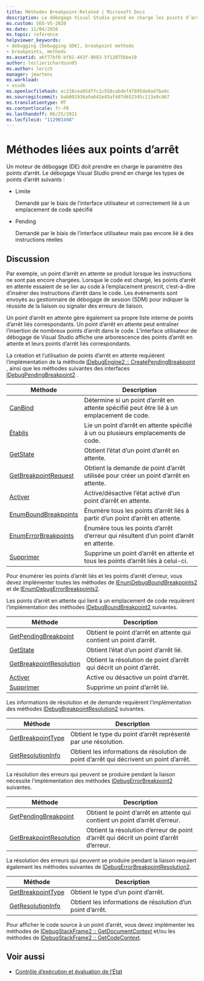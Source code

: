 ```yaml
---
title: Méthodes Breakpoint-Related | Microsoft Docs
description: Le débogage Visual Studio prend en charge les points d’arrêt liés, qui sont liés avec succès à un emplacement dans le code, et les points d’arrêt en attente, qui ne sont pas encore liés.
ms.custom: SEO-VS-2020
ms.date: 11/04/2016
ms.topic: reference
helpviewer_keywords:
- debugging [Debugging SDK], breakpoint methods
- breakpoints, methods
ms.assetid: a6f77bf0-bf81-443f-8683-5f12075bbe10
author: leslierichardson95
ms.author: lerich
manager: jmartens
ms.workload:
- vssdk
ms.openlocfilehash: ec218cea05dffc1c558cabdef47895da9ad7ba9c
ms.sourcegitcommit: bab002936a9a642e45af407d652345c113a9c467
ms.translationtype: MT
ms.contentlocale: fr-FR
ms.lasthandoff: 06/25/2021
ms.locfileid: "112901498"
---
```

# <a name="breakpoint-related-methods"></a>Méthodes liées aux points d’arrêt
Un moteur de débogage (DE) doit prendre en charge le paramètre des points d’arrêt. Le débogage Visual Studio prend en charge les types de points d’arrêt suivants :

- Limite

     Demandé par le biais de l’interface utilisateur et correctement lié à un emplacement de code spécifié

- Pending

     Demandé par le biais de l’interface utilisateur mais pas encore lié à des instructions réelles

## <a name="discussion"></a>Discussion
 Par exemple, un point d’arrêt en attente se produit lorsque les instructions ne sont pas encore chargées. Lorsque le code est chargé, les points d’arrêt en attente essaient de se lier au code à l’emplacement prescrit, c’est-à-dire d’insérer des instructions d’arrêt dans le code. Les événements sont envoyés au gestionnaire de débogage de session (SDM) pour indiquer la réussite de la liaison ou signaler des erreurs de liaison.

 Un point d’arrêt en attente gère également sa propre liste interne de points d’arrêt liés correspondants. Un point d’arrêt en attente peut entraîner l’insertion de nombreux points d’arrêt dans le code. L’interface utilisateur de débogage de Visual Studio affiche une arborescence des points d’arrêt en attente et leurs points d’arrêt liés correspondants.

 La création et l’utilisation de points d’arrêt en attente requièrent l’implémentation de la méthode [IDebugEngine2 :: CreatePendingBreakpoint](../../extensibility/debugger/reference/idebugengine2-creatependingbreakpoint.md) , ainsi que les méthodes suivantes des interfaces [IDebugPendingBreakpoint2](../../extensibility/debugger/reference/idebugpendingbreakpoint2.md) .

|Méthode|Description|
|------------|-----------------|
|[CanBind](../../extensibility/debugger/reference/idebugpendingbreakpoint2-canbind.md)|Détermine si un point d’arrêt en attente spécifié peut être lié à un emplacement de code.|
|[Établis](../../extensibility/debugger/reference/idebugpendingbreakpoint2-bind.md)|Lie un point d’arrêt en attente spécifié à un ou plusieurs emplacements de code.|
|[GetState](../../extensibility/debugger/reference/idebugpendingbreakpoint2-getstate.md)|Obtient l’état d’un point d’arrêt en attente.|
|[GetBreakpointRequest](../../extensibility/debugger/reference/idebugpendingbreakpoint2-getbreakpointrequest.md)|Obtient la demande de point d’arrêt utilisée pour créer un point d’arrêt en attente.|
|[Activer](../../extensibility/debugger/reference/idebugpendingbreakpoint2-enable.md)|Active/désactive l’état activé d’un point d’arrêt en attente.|
|[EnumBoundBreakpoints](../../extensibility/debugger/reference/idebugpendingbreakpoint2-enumboundbreakpoints.md)|Énumère tous les points d’arrêt liés à partir d’un point d’arrêt en attente.|
|[EnumErrorBreakpoints](../../extensibility/debugger/reference/idebugpendingbreakpoint2-enumerrorbreakpoints.md)|Énumère tous les points d’arrêt d’erreur qui résultent d’un point d’arrêt en attente.|
|[Supprimer](../../extensibility/debugger/reference/idebugpendingbreakpoint2-delete.md)|Supprime un point d’arrêt en attente et tous les points d’arrêt liés à celui-ci.|

 Pour énumérer les points d’arrêt liés et les points d’arrêt d’erreur, vous devez implémenter toutes les méthodes de [IEnumDebugBoundBreakpoints2](../../extensibility/debugger/reference/ienumdebugboundbreakpoints2.md) et de [IEnumDebugErrorBreakpoints2](../../extensibility/debugger/reference/ienumdebugerrorbreakpoints2.md).

 Les points d’arrêt en attente qui lient à un emplacement de code requièrent l’implémentation des méthodes [IDebugBoundBreakpoint2](../../extensibility/debugger/reference/idebugboundbreakpoint2.md) suivantes.

|Méthode|Description|
|------------|-----------------|
|[GetPendingBreakpoint](../../extensibility/debugger/reference/idebugboundbreakpoint2-getpendingbreakpoint.md)|Obtient le point d’arrêt en attente qui contient un point d’arrêt.|
|[GetState](../../extensibility/debugger/reference/idebugboundbreakpoint2-getstate.md)|Obtient l’état d’un point d’arrêt lié.|
|[GetBreakpointResolution](../../extensibility/debugger/reference/idebugboundbreakpoint2-getbreakpointresolution.md)|Obtient la résolution de point d’arrêt qui décrit un point d’arrêt.|
|[Activer](../../extensibility/debugger/reference/idebugboundbreakpoint2-enable.md)|Active ou désactive un point d’arrêt.|
|[Supprimer](../../extensibility/debugger/reference/idebugboundbreakpoint2-delete.md)|Supprime un point d’arrêt lié.|

 Les informations de résolution et de demande requièrent l’implémentation des méthodes [IDebugBreakpointResolution2](../../extensibility/debugger/reference/idebugbreakpointresolution2.md) suivantes.

|Méthode|Description|
|------------|-----------------|
|[GetBreakpointType](../../extensibility/debugger/reference/idebugbreakpointresolution2-getbreakpointtype.md)|Obtient le type du point d’arrêt représenté par une résolution.|
|[GetResolutionInfo](../../extensibility/debugger/reference/idebugbreakpointresolution2-getresolutioninfo.md)|Obtient les informations de résolution de point d’arrêt qui décrivent un point d’arrêt.|

 La résolution des erreurs qui peuvent se produire pendant la liaison nécessite l’implémentation des méthodes [IDebugErrorBreakpoint2](../../extensibility/debugger/reference/idebugerrorbreakpoint2.md) suivantes.

|Méthode|Description|
|------------|-----------------|
|[GetPendingBreakpoint](../../extensibility/debugger/reference/idebugerrorbreakpoint2-getpendingbreakpoint.md)|Obtient le point d’arrêt en attente qui contient un point d’arrêt d’erreur.|
|[GetBreakpointResolution](../../extensibility/debugger/reference/idebugerrorbreakpoint2-getbreakpointresolution.md)|Obtient la résolution d’erreur de point d’arrêt qui décrit un point d’arrêt d’erreur.|

 La résolution des erreurs qui peuvent se produire pendant la liaison requiert également les méthodes suivantes de [IDebugErrorBreakpointResolution2](../../extensibility/debugger/reference/idebugerrorbreakpointresolution2.md).

|Méthode|Description|
|------------|-----------------|
|[GetBreakpointType](../../extensibility/debugger/reference/idebugerrorbreakpointresolution2-getbreakpointtype.md)|Obtient le type d’un point d’arrêt.|
|[GetResolutionInfo](../../extensibility/debugger/reference/idebugerrorbreakpointresolution2-getresolutioninfo.md)|Obtient les informations de résolution d’un point d’arrêt.|

 Pour afficher le code source à un point d’arrêt, vous devez implémenter les méthodes de [IDebugStackFrame2 :: GetDocumentContext](../../extensibility/debugger/reference/idebugstackframe2-getdocumentcontext.md) et/ou les méthodes de [IDebugStackFrame2 :: GetCodeContext](../../extensibility/debugger/reference/idebugstackframe2-getcodecontext.md).

## <a name="see-also"></a>Voir aussi
- [Contrôle d’exécution et évaluation de l’État](../../extensibility/debugger/execution-control-and-state-evaluation.md)

